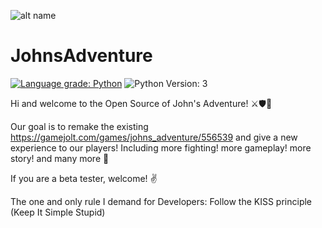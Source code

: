 


![alt name](https://m.gjcdn.net/game-header/1400/556539-crop358_433_1603_894-ll-xn5s3fzq-v4.webp)
# JohnsAdventure

[![Language grade: Python](https://img.shields.io/lgtm/grade/python/g/Marios325346/JohnsAdventure.svg?logo=lgtm&logoWidth=18)](https://lgtm.com/projects/g/Marios325346/JohnsAdventure/context:python) ![Python Version: 3](https://camo.githubusercontent.com/7bd92a3fe06a0419e93f81a09888a1f8a2ca0837d51dcb739356dddd537c1b73/68747470733a2f2f696d672e736869656c64732e696f2f62616467652f707974686f6e2d332d626c75652e7376673f763d31)


Hi and welcome to the Open Source of John's Adventure! ⚔🛡🏹

Our goal is to remake the existing https://gamejolt.com/games/johns_adventure/556539 and give a new experience to our players! Including more fighting! more gameplay! more story! and many more 👀

If you are a beta tester, welcome! ✌️

The one and only rule I demand for Developers:
Follow the KISS principle (Keep It Simple Stupid)
